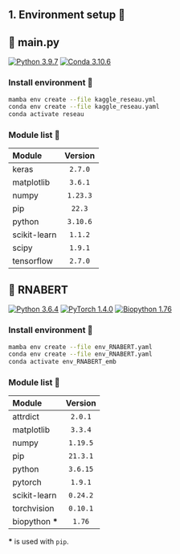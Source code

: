 
## 1. Environment setup 🔧

## 🐍 main.py

[![Python 3.9.7](https://img.shields.io/badge/python-%E2%89%A5_3.9.7-blue.svg)](https://www.python.org/downloads/release/python-397/)
[![Conda 3.10.6](https://img.shields.io/badge/miniconda-%E2%89%A5_3.10.6-green.svg)](https://docs.conda.io/en/latest/miniconda.html)

### Install environment 📶

```bash
mamba env create --file kaggle_reseau.yml
conda env create --file kaggle_reseau.yaml
conda activate reseau
```

### Module list 📝

| **Module**   | **Version** |
| :----------- | :---------: |
| keras        |   `2.7.0`   |
| matplotlib   |   `3.6.1`   |
| numpy        |  `1.23.3`   |
| pip          |   `22.3`    |
| python       |  `3.10.6`   |
| scikit-learn |   `1.1.2`   |
| scipy        |   `1.9.1`   |
| tensorflow   |   `2.7.0`   |


## 🐍 RNABERT

[![Python 3.6.4](https://img.shields.io/badge/python-_3.6.5-blue.svg)](https://www.python.org/downloads/release/python-365/)
[![PyTorch 1.4.0](https://img.shields.io/badge/PyTorch-%E2%89%A5_1.4.0-blue.svg)](https://pytorch.org/get-started/previous-versions/#v140)
[![Biopython 1.76](https://img.shields.io/badge/biopython-%E2%89%A5_1.76-blue.svg)](https://biopython.org/wiki/Download)

### Install environment 📶

```bash
mamba env create --file env_RNABERT.yaml
conda env create --file env_RNABERT.yaml
conda activate env_RNABERT_emb
```

### Module list 📝

| **Module**       | **Version** |
| :--------------- | :---------: |
| attrdict         |   `2.0.1`   |
| matplotlib       |   `3.3.4`   |
| numpy            |  `1.19.5`   |
| pip              |  `21.3.1`   |
| python           |  `3.6.15`   |
| pytorch          |   `1.9.1`   |
| scikit-learn     |  `0.24.2`   |
| torchvision      |  `0.10.1`   |
| biopython **\*** |   `1.76`    |
**\*** is used with `pip`.
